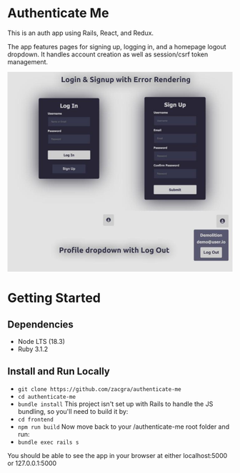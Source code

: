 # Authenticate Me

This is an auth app using Rails, React, and Redux.

The app features pages for signing up, logging in, and a homepage logout dropdown. It handles account creation as well as session/csrf token management.

![AuthenticateMe](./AuthenticateMe.jpg)

# Getting Started

## Dependencies

- Node LTS (18.3)
- Ruby 3.1.2

## Install and Run Locally

- `git clone https://github.com/zacgra/authenticate-me`
- `cd authenticate-me`
- `bundle install`
  This project isn't set up with Rails to handle the JS bundling, so you'll need to build it by:
- `cd frontend`
- `npm run build`
  Now move back to your /authenticate-me root folder and run:
- `bundle exec rails s`

You should be able to see the app in your browser at either localhost:5000 or 127.0.0.1:5000
